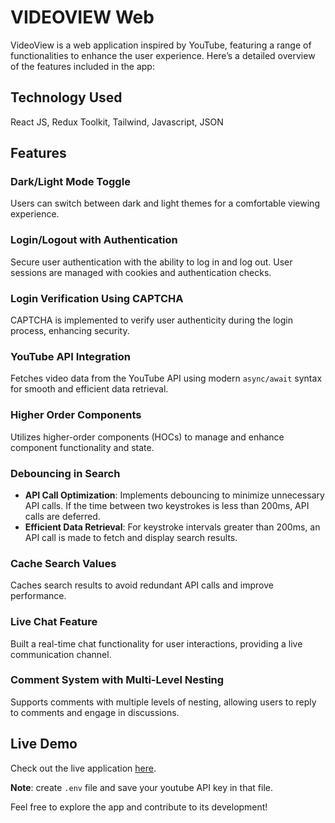 # VIDEOVIEW Web

VideoView is a web application inspired by YouTube, featuring a range of functionalities to enhance the user experience. Here’s a detailed overview of the features included in the app:

## Technology Used

React JS, Redux Toolkit, Tailwind, Javascript, JSON

## Features

### Dark/Light Mode Toggle

Users can switch between dark and light themes for a comfortable viewing experience.

### Login/Logout with Authentication

Secure user authentication with the ability to log in and log out. User sessions are managed with cookies and authentication checks.

### Login Verification Using CAPTCHA

CAPTCHA is implemented to verify user authenticity during the login process, enhancing security.

### YouTube API Integration

Fetches video data from the YouTube API using modern `async/await` syntax for smooth and efficient data retrieval.

### Higher Order Components

Utilizes higher-order components (HOCs) to manage and enhance component functionality and state.

### Debouncing in Search

- **API Call Optimization**: Implements debouncing to minimize unnecessary API calls. If the time between two keystrokes is less than 200ms, API calls are deferred.
- **Efficient Data Retrieval**: For keystroke intervals greater than 200ms, an API call is made to fetch and display search results.

### Cache Search Values

Caches search results to avoid redundant API calls and improve performance.

### Live Chat Feature

Built a real-time chat functionality for user interactions, providing a live communication channel.

### Comment System with Multi-Level Nesting

Supports comments with multiple levels of nesting, allowing users to reply to comments and engage in discussions.

## Live Demo

Check out the live application [here](https://videoviewapp.netlify.app/).

**Note**: create `.env` file and save your youtube API key in that file.

Feel free to explore the app and contribute to its development!
